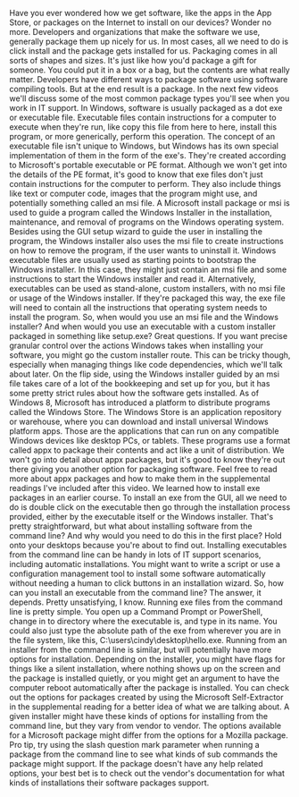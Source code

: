 Have you ever wondered how we get software, like the apps in the App Store, or packages on the Internet to install on our devices? Wonder no more. Developers and organizations that make the software we use, generally package them up nicely for us. In most cases, all we need to do is click install and the package gets installed for us. Packaging comes in all sorts of shapes and sizes. It's just like how you'd package a gift for someone. You could put it in a box or a bag, but the contents are what really matter. Developers have different ways to package software using software compiling tools. But at the end result is a package. In the next few videos we'll discuss some of the most common package types you'll see when you work in IT support. In Windows, software is usually packaged as a dot exe or executable file. Executable files contain instructions for a computer to execute when they're run, like copy this file from here to here, install this program, or more generically, perform this operation. The concept of an executable file isn't unique to Windows, but Windows has its own special implementation of them in the form of the exe's. They're created according to Microsoft's portable executable or PE format. Although we won't get into the details of the PE format, it's good to know that exe files don't just contain instructions for the computer to perform. They also include things like text or computer code, images that the program might use, and potentially something called an msi file. A Microsoft install package or msi is used to guide a program called the Windows Installer in the installation, maintenance, and removal of programs on the Windows operating system. Besides using the GUI setup wizard to guide the user in installing the program, the Windows installer also uses the msi file to create instructions on how to remove the program, if the user wants to uninstall it. Windows executable files are usually used as starting points to bootstrap the Windows installer. In this case, they might just contain an msi file and some instructions to start the Windows installer and read it. Alternatively, executables can be used as stand-alone, custom installers, with no msi file or usage of the Windows installer. If they're packaged this way, the exe file will need to contain all the instructions that operating system needs to install the program. So, when would you use an msi file and the Windows installer? And when would you use an executable with a custom installer packaged in something like setup.exe? Great questions. If you want precise granular control over the actions Windows takes when installing your software, you might go the custom installer route. This can be tricky though, especially when managing things like code dependencies, which we'll talk about later. On the flip side, using the Windows installer guided by an msi file takes care of a lot of the bookkeeping and set up for you, but it has some pretty strict rules about how the software gets installed. As of Windows 8, Microsoft has introduced a platform to distribute programs called the Windows Store. The Windows Store is an application repository or warehouse, where you can download and install universal Windows platform apps. Those are the applications that can run on any compatible Windows devices like desktop PCs, or tablets. These programs use a format called appx to package their contents and act like a unit of distribution. We won't go into detail about appx packages, but it's good to know they're out there giving you another option for packaging software. Feel free to read more about appx packages and how to make them in the supplemental readings I've included after this video. We learned how to install exe packages in an earlier course. To install an exe from the GUI, all we need to do is double click on the executable then go through the installation process provided, either by the executable itself or the Windows installer. That's pretty straightforward, but what about installing software from the command line? And why would you need to do this in the first place? Hold onto your desktops because you're about to find out. Installing executables from the command line can be handy in lots of IT support scenarios, including automatic installations. You might want to write a script or use a configuration management tool to install some software automatically without needing a human to click buttons in an installation wizard. So, how can you install an executable from the command line? The answer, it depends. Pretty unsatisfying, I know. Running exe files from the command line is pretty simple. You open up a Command Prompt or PowerShell, change in to directory where the executable is, and type in its name. You could also just type the absolute path of the exe from wherever you are in the file system, like this, C:\users\cindy\desktop\hello.exe. Running from an installer from the command line is similar, but will potentially have more options for installation. Depending on the installer, you might have flags for things like a silent installation, where nothing shows up on the screen and the package is installed quietly, or you might get an argument to have the computer reboot automatically after the package is installed. You can check out the options for packages created by using the Microsoft Self-Extractor in the supplemental reading for a better idea of what we are talking about. A given installer might have these kinds of options for installing from the command line, but they vary from vendor to vendor. The options available for a Microsoft package might differ from the options for a Mozilla package. Pro tip, try using the slash question mark parameter when running a package from the command line to see what kinds of sub commands the package might support. If the package doesn't have any help related options, your best bet is to check out the vendor's documentation for what kinds of installations their software packages support.
